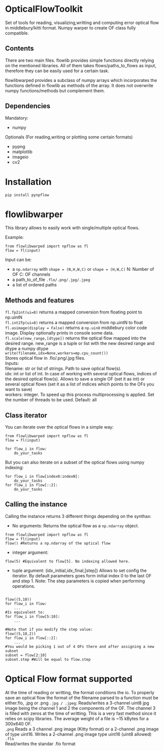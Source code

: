 # OpticalFlowToolkit
Set of tools for reading, visualizing,writting and computing error  optical flow in middlebury/kitti format.
Numpy warper to create OF class fully compatible. 
## Contents  
There are two main files. flowlib provides simple functions directly relying on the mentioned libraries. All of them takes flows/paths_to_flows as input, therefore they can be easily used for a certain task.  

flowlibwarped provides a subclass of numpy arrays which incorporates the functions defined in flowlib as methods of the array. It does not overwrite numpy functions/methods but complement them.

## Dependencies  
Mandatory:  
- numpy  

Optionals (For reading,writing or plotting some certain formats)  
 - pypng  
 - matplotlib  
 - imageio  
 - cv2  
# Installation  
```
pip install pynpflow
```
# flowlibwarper  
This library allows to easily work with single/multiple optical flows.  

Example:  
```
from flowlibwarped import npflow as fl
flow = fl(input)
```
Input can be:
- a ```np.ndarray``` with ```shape = (N,H,W,C)``` or ```shape = (H,W,C)``` 
     N: Number of OF 
    C: OF channels  
- a path_to_of_file ```.flo/.png/.jpg/.jpeg```
- a list of ordered paths 
## Methods  and features  
```fl.fp2int(ui=8)``` returns a mapped conversion from floating point to np.uintN  
```fl.int2fp(ui=8)``` returns a mapped conversion from np.uintN to float  
```fl.asimage(display = False)```  returns a ```np.uin8``` middlebury color code image. Display optionally prints in console some data.  
```fl.scale(new_range,[dtype])``` returns the optical flow mapped into the desired range. new_range is a tuple or list with the new desired range and dtype a numpy dtype  
```write(filename,idx=None,workers=mp.cpu_count())```  
Stores optical flow in .flo/.png/.jpg files.  
    Inputs:  
    filename: str or list of strings. Path to save optical flow(s).  
    idx: int or list of int. In case of working with several optical flows, indices of the desired optical flow(s). Allows to save a single OF (set it as int) or several optical flows (set it as a list of indices which points to the OFs you want to save)  
    workers: integer. To speed up this process multiprocessing is applied. Set the number of threads to be used. Default: all

## Class iterator  
You can iterate over the optical flows in a simple way: 
```
from flowlibwarped import npflow as fl
flow = fl(input)

for flow_i in flow:
    do_your_tasks
```
But you can also iterate on a subset of the optical flows using numpy indexing:
```
for flow_i in flow[index0:indexN]:
    do_your_tasks
for flow_i in flow[::2]:
    do_your_tasks
```
## Calling the instance  
Calling the instance returns 3 different things depending on the synthax:
- No arguments: Returns the optical flow as a ```np.ndarray``` object.  
```
from flowlibwarped import npflow as fl
flow = fl(input)
flow() #Returns a np.ndarray of the optical flow
```
- integer argument:
```
flow(5) #Equivalent to flow[5]. No indexing allowed here.
```
- tuple argument: (idx_initial,idx_final,[step])
    Allows to set config the iterator. By default parameters goes form initial index 0 to the last OF and step 1.
    Note: The step parameters is copied when performing operations.
```

flow((5,10)) 
for flow_i in flow:
    ...
#Is equivalent to:
for flow_i in flow[5:10]:
    ...
    
#Note that if you modify the step value:
flow((5,10,2)) 
for flow_i in flow[::2]:
    ...
#You would be picking 1 out of 4 OFs there and after assigning a new subset
subset = flow[2:10]
subset.step #Will be equal to flow.step
```
# Optical Flow format supported  
At the time of reading or writting, the format conditions the io. To properly save an optical flow the format of the filename parsed to a function must be either.flo, .jpg or .png
```.jpg / .jpeg```:
Reads/writes a 3-channel uint8 jpg image being the channel 1 and 2 the components of the OF. The channel 3 is filled with zeros at the time of writting.
This is a very fast method since it relies on scipy libraries. The average weight of a file is ~15 kBytes for a 300x640 OF.  
```.png```
Reads a 3 channel .png image (Kitty format) or a 2-channel .png image of type uint16. Writes a 2-channel .png image type uint16 (uint8 allowed)  
```.flo```  
Read/writes the standar .flo format

